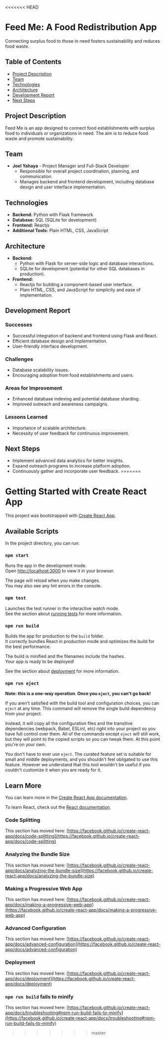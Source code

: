<<<<<<< HEAD
# Feed Me: A Food Redistribution App

Connecting surplus food to those in need fosters sustainability and reduces food waste.

## Table of Contents

- [Project Description](#project-description)
- [Team](#team)
- [Technologies](#technologies)
- [Architecture](#architecture)
- [Development Report](#development-report)
- [Next Steps](#next-steps)

## Project Description

Feed Me is an app designed to connect food establishments with surplus food to individuals or organizations in need. The aim is to reduce food waste and promote sustainability.

## Team

- **Joel Yahaya** - Project Manager and Full-Stack Developer
  - Responsible for overall project coordination, planning, and communication.
  - Manages backend and frontend development, including database design and user interface implementation.

## Technologies

- **Backend:** Python with Flask framework
- **Database:** SQL (SQLite for development)
- **Frontend:** Reactjs
- **Additional Tools:** Plain HTML, CSS, JavaScript

## Architecture

- **Backend:** 
  - Python with Flask for server-side logic and database interactions.
  - SQLite for development (potential for other SQL databases in production).
- **Frontend:** 
  - Reactjs for building a component-based user interface.
  - Plain HTML, CSS, and JavaScript for simplicity and ease of implementation.

## Development Report

### Successes
- Successful integration of backend and frontend using Flask and React.
- Efficient database design and implementation.
- User-friendly interface development.

### Challenges
- Database scalability issues.
- Encouraging adoption from food establishments and users.

### Areas for Improvement
- Enhanced database indexing and potential database sharding.
- Improved outreach and awareness campaigns.

### Lessons Learned
- Importance of scalable architecture.
- Necessity of user feedback for continuous improvement.

## Next Steps

- Implement advanced data analytics for better insights.
- Expand outreach programs to increase platform adoption.
- Continuously gather and incorporate user feedback.
=======
# Getting Started with Create React App

This project was bootstrapped with [Create React App](https://github.com/facebook/create-react-app).

## Available Scripts

In the project directory, you can run:

### `npm start`

Runs the app in the development mode.\
Open [http://localhost:3000](http://localhost:3000) to view it in your browser.

The page will reload when you make changes.\
You may also see any lint errors in the console.

### `npm test`

Launches the test runner in the interactive watch mode.\
See the section about [running tests](https://facebook.github.io/create-react-app/docs/running-tests) for more information.

### `npm run build`

Builds the app for production to the `build` folder.\
It correctly bundles React in production mode and optimizes the build for the best performance.

The build is minified and the filenames include the hashes.\
Your app is ready to be deployed!

See the section about [deployment](https://facebook.github.io/create-react-app/docs/deployment) for more information.

### `npm run eject`

**Note: this is a one-way operation. Once you `eject`, you can't go back!**

If you aren't satisfied with the build tool and configuration choices, you can `eject` at any time. This command will remove the single build dependency from your project.

Instead, it will copy all the configuration files and the transitive dependencies (webpack, Babel, ESLint, etc) right into your project so you have full control over them. All of the commands except `eject` will still work, but they will point to the copied scripts so you can tweak them. At this point you're on your own.

You don't have to ever use `eject`. The curated feature set is suitable for small and middle deployments, and you shouldn't feel obligated to use this feature. However we understand that this tool wouldn't be useful if you couldn't customize it when you are ready for it.

## Learn More

You can learn more in the [Create React App documentation](https://facebook.github.io/create-react-app/docs/getting-started).

To learn React, check out the [React documentation](https://reactjs.org/).

### Code Splitting

This section has moved here: [https://facebook.github.io/create-react-app/docs/code-splitting](https://facebook.github.io/create-react-app/docs/code-splitting)

### Analyzing the Bundle Size

This section has moved here: [https://facebook.github.io/create-react-app/docs/analyzing-the-bundle-size](https://facebook.github.io/create-react-app/docs/analyzing-the-bundle-size)

### Making a Progressive Web App

This section has moved here: [https://facebook.github.io/create-react-app/docs/making-a-progressive-web-app](https://facebook.github.io/create-react-app/docs/making-a-progressive-web-app)

### Advanced Configuration

This section has moved here: [https://facebook.github.io/create-react-app/docs/advanced-configuration](https://facebook.github.io/create-react-app/docs/advanced-configuration)

### Deployment

This section has moved here: [https://facebook.github.io/create-react-app/docs/deployment](https://facebook.github.io/create-react-app/docs/deployment)

### `npm run build` fails to minify

This section has moved here: [https://facebook.github.io/create-react-app/docs/troubleshooting#npm-run-build-fails-to-minify](https://facebook.github.io/create-react-app/docs/troubleshooting#npm-run-build-fails-to-minify)
>>>>>>> master

